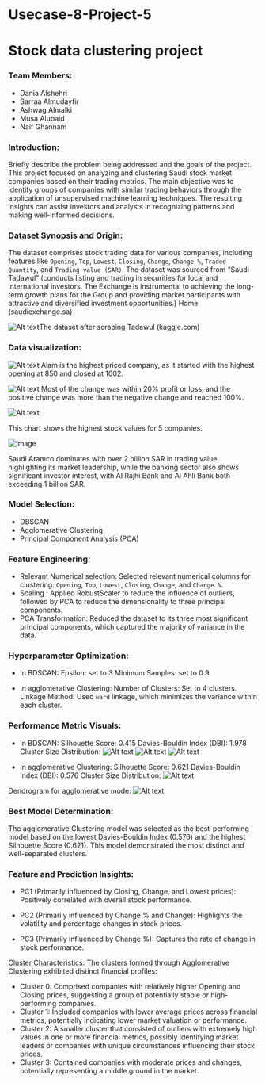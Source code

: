 # Usecase-8-Project-5

# Stock data clustering project 

### Team Members: 
- Dania Alshehri
- Sarraa Almudayfir 
- Ashwag Almalki 
- Musa Alubaid
- Naif  Ghannam

### Introduction: 
Briefly describe the problem being addressed and the goals of the project. 
This project focused on analyzing and clustering Saudi stock market companies based on their trading metrics. The main objective was to identify groups of companies with similar trading behaviors through the application of unsupervised machine learning techniques. The resulting insights can assist investors and analysts in recognizing patterns and making well-informed decisions. 

### Dataset Synopsis and Origin: 
The dataset comprises stock trading data for various companies, including features like `Opening`, `Top`, `Lowest`, `Closing`, `Change`, `Change %`, `Traded Quantity`, and `Trading value (SAR)`. The dataset was sourced from “Saudi Tadawul” (conducts listing and trading in securities for local and international investors. The Exchange is instrumental to achieving the long-term growth plans for the Group and providing market participants with attractive and diversified investment opportunities.)
Home (saudiexchange.sa)


![Alt text](p6.png)The dataset after scraping
Tadawul (kaggle.com)


### Data visualization: 
![Alt text](p1.png)
Alam is the highest priced company, as it started with the highest opening at 850 and closed at 1002.

![Alt text](p2.png)
Most of the change was within 20% profit or loss, and the positive change was more than the negative change and reached 100%.

![Alt text](p3.png)

This chart shows the highest stock values for 5 companies. 

![image](https://github.com/user-attachments/assets/950fc16e-a926-407b-a94f-a7b7dfc58d8a)


Saudi Aramco dominates with over 2 billion SAR in trading value, highlighting its market leadership, while the banking sector also shows significant investor interest, with Al Rajhi Bank and Al Ahli Bank both exceeding 1 billion SAR.

### Model Selection:
- DBSCAN
- Agglomerative Clustering
- Principal Component Analysis (PCA)

### Feature Engineering:
- Relevant Numerical selection: Selected relevant numerical columns for clustering: `Opening`, `Top`, `Lowest`, `Closing`, `Change`, and `Change %`. 
- Scaling : Applied RobustScaler to reduce the influence of outliers, followed by PCA to reduce the dimensionality to three principal components.
- PCA Transformation: Reduced the dataset to its three most significant principal components, which captured the majority of variance in the data.


### Hyperparameter Optimization:
- In BDSCAN:
Epsilon: set to 3
Minimum Samples: set to  0.9

- In agglomerative Clustering: 
Number of Clusters: Set to 4 clusters.
Linkage Method: Used `ward` linkage, which minimizes the variance within each cluster.

### Performance Metric Visuals:
- In BDSCAN:
Silhouette Score: 0.415
Davies-Bouldin Index (DBI): 1.978
Cluster Size Distribution:
![Alt text](p6.png)
![Alt text](p7.png)
![Alt text](p8.png)

- In agglomerative Clustering:
Silhouette Score: 0.621 
Davies-Bouldin Index (DBI): 0.576
Cluster Size Distribution:
![Alt text](p9.png)

Dendrogram for agglomerative mode:
![Alt text](p9.png)

### Best Model Determination:
The agglomerative Clustering model was selected as the best-performing model based on the lowest Davies-Bouldin Index (0.576) and the highest Silhouette Score (0.621). This model demonstrated the most distinct and well-separated clusters.

### Feature and Prediction Insights:
- PC1 (Primarily influenced by Closing, Change, and Lowest prices): Positively correlated with overall stock performance.

- PC2 (Primarily influenced by Change % and Change): Highlights the volatility and percentage changes in stock prices.

- PC3 (Primarily influenced by Change %): Captures the rate of change in stock performance.


Cluster Characteristics: The clusters formed through Agglomerative Clustering exhibited distinct financial profiles:

- Cluster 0: Comprised companies with relatively higher Opening and Closing prices, suggesting a group of potentially stable or high-performing companies.
- Cluster 1: Included companies with lower average prices across financial metrics, potentially indicating lower market valuation or performance.
- Cluster 2: A smaller cluster that consisted of outliers with extremely high values in one or more financial metrics, possibly identifying market leaders or companies with unique circumstances influencing their stock prices.
- Cluster 3: Contained companies with moderate prices and changes, potentially representing a middle ground in the market.








  



